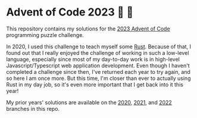 # Advent of Code 2023 :christmas_tree: :calendar:

This repository contains my solutions for the [2023 Advent of Code](https://adventofcode.com/2023) programming puzzle challenge.

In 2020, I used this challenge to teach myself some [Rust](https://www.rust-lang.org/).  Because of that, I found out that I really enjoyed the challenge of working in such a low-level language, especially since most of my day-to-day work is in high-level Javascript/Typescript web application development.  Even though I haven't completed a challenge since then, I've returned each year to try again, and so here I am once more.  But this time, I'm closer than ever to actually using Rust in my day job, so it's even more important that I get back into it this year!

My prior years' solutions are available on the [2020](https://github.com/MechanicalMann/AdventOfCode/tree/2020), [2021](https://github.com/MechanicalMann/AdventOfCode/tree/2021), and [2022](https://github.com/MechanicalMann/AdventOfCode/tree/2022) branches in this repo.

